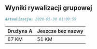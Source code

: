 ## Wyniki rywalizacji grupowej

```markdown
Aktualizacja: 2020-05-30 01:09:59
```

Drużyna A | Jeszcze bez nazwy
------------ | -------------
 67 KM | 51 KM